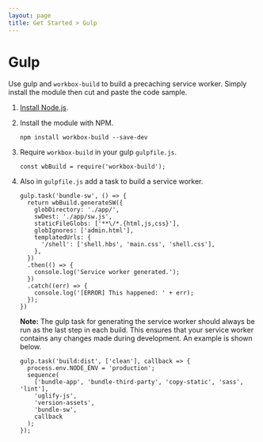 ```yaml
---
layout: page
title: Get Started > Gulp
---
```


# Gulp

Use gulp and `workbox-build` to build a precaching service worker. Simply
install the module then cut and paste the code sample.

1. [Install Node.js](https://nodejs.org/en/).
1. Install the module with NPM.

    ```
    npm install workbox-build --save-dev
    ```

1. Require `workbox-build` in your gulp `gulpfile.js`.

    ```
    const wbBuild = require('workbox-build');
    ```

1. Also in `gulpfile.js` add a task to build a service worker.

    ```
    gulp.task('bundle-sw', () => {
      return wbBuild.generateSW({
        globDirectory: './app/',
        swDest: './app/sw.js',
        staticFileGlobs: ['**\/*.{html,js,css}'],
        globIgnores: ['admin.html'],
        templatedUrls: {
          '/shell': ['shell.hbs', 'main.css', 'shell.css'],
        },
      })
      .then(() => {
        console.log('Service worker generated.');
      })
      .catch((err) => {
        console.log('[ERROR] This happened: ' + err);
      });
    })
    ```

   **Note:** The gulp task for generating the service worker should always be
   run as the last step in each build. This ensures that your service worker
   contains any changes made during development. An example is shown below.
   

    ```
    gulp.task('build:dist', ['clean'], callback => {
      process.env.NODE_ENV = 'production';
      sequence(
        ['bundle-app', 'bundle-third-party', 'copy-static', 'sass', 'lint'],
        'uglify-js',
        'version-assets',
        'bundle-sw',
        callback
      );
    });
    ```
